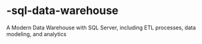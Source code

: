 # -sql-data-warehouse
 A Modern Data Warehouse with SQL Server, including ETL processes, data modeling, and analytics
